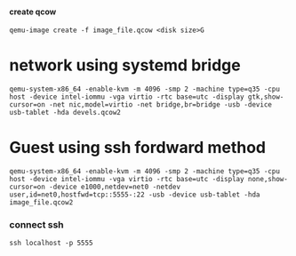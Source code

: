 #### create qcow
```
qemu-image create -f image_file.qcow <disk size>G
```

# network using systemd bridge
```
qemu-system-x86_64 -enable-kvm -m 4096 -smp 2 -machine type=q35 -cpu host -device intel-iommu -vga virtio -rtc base=utc -display gtk,show-cursor=on -net nic,model=virtio -net bridge,br=bridge -usb -device usb-tablet -hda devels.qcow2
```

# Guest using ssh fordward method
```
qemu-system-x86_64 -enable-kvm -m 4096 -smp 2 -machine type=q35 -cpu host -device intel-iommu -vga virtio -rtc base=utc -display none,show-cursor=on -device e1000,netdev=net0 -netdev user,id=net0,hostfwd=tcp::5555-:22 -usb -device usb-tablet -hda image_file.qcow2
```
### connect ssh

```
ssh localhost -p 5555
```
